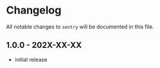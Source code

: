 # Changelog

All notable changes to `sentry` will be documented in this file.

## 1.0.0 - 202X-XX-XX

- initial release
